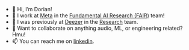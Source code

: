 - 👋 Hi, I’m Dorian!
- 🌱 I work at [Meta](https://www.meta.com/) in the [Fundamental AI Research (FAIR)](https://ai.meta.com/research/) team!
- 👀 I was previously at [Deezer](https://www.deezer.com/en/) in the [Research](https://research.deezer.com/) team.
- 💞️ Want to collaborate on anything audio, ML, or engineering related? Hmu!
- 📫 You can reach me on [linkedin](https://www.linkedin.com/in/dorian-desblancs/).

<!---
d-dawg78/d-dawg78 is a ✨ special ✨ repository because its `README.md` (this file) appears on your GitHub profile.
You can click the Preview link to take a look at your changes.
--->
